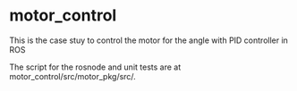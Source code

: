# motor_control

This is the case stuy to control the motor for the angle with PID controller in ROS

The script for the rosnode and unit tests are at motor_control/src/motor_pkg/src/.

